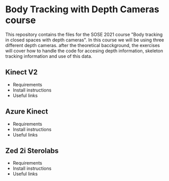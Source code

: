 # Body Tracking with Depth Cameras course

This repository contains the files for the SOSE 2021 course "Body tracking in closed spaces with depth cameras". In this course we will be using three different depth cameras. after the theoretical bacckground, the exercises will cover how to handle the code for accesing depth information, skeleton tracking information and use of this data. 

## Kinect V2

* Requirements
* Install instructions
* Useful links

## Azure Kinect

* Requirements
* Install instructions
* Useful links

## Zed 2i Sterolabs

* Requirements
* Install instructions
* Useful links
